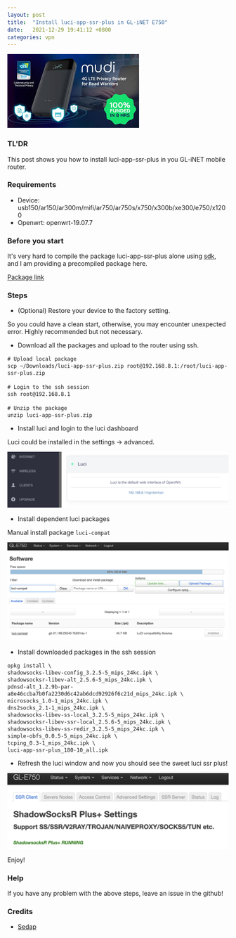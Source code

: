 ```yaml
---
layout: post
title:  "Install luci-app-ssr-plus in GL-iNET E750"
date:   2021-12-29 19:41:12 +0800
categories: vpn
---
```


![mudi](https://github.com/branliang/branliang.github.io/blob/master/assets/images/2022032404.jpeg?raw=true)

### TL'DR

This post shows you how to install luci-app-ssr-plus in you GL-iNET mobile router.

### Requirements

- Device: usb150/ar150/ar300m/mifi/ar750/ar750s/x750/x300b/xe300/e750/x1200
- Openwrt: openwrt-19.07.7

### Before you start

It's very hard to compile the package luci-app-ssr-plus alone using [sdk](https://github.com/gl-inet/sdk), and I am providing a precompiled package here.

[Package link](https://github.com/branliang/branliang.github.io/blob/master/assets/file/luci-app-ssr-plus.zip)

### Steps

- (Optional) Restore your device to the factory setting.

So you could have a clean start, otherwise, you may encounter unexpected error. Highly recommended but not necessary.

- Download all the packages and upload to the router using ssh.

```shell
# Upload local package
scp ~/Downloads/luci-app-ssr-plus.zip root@192.168.8.1:/root/luci-app-ssr-plus.zip

# Login to the ssh session
ssh root@192.168.8.1

# Unzip the package
unzip luci-app-ssr-plus.zip
```

- Install luci and login to the luci dashboard

Luci could be installed in the settings -> advanced.

![2022032401.png](https://github.com/branliang/branliang.github.io/blob/master/assets/images/2022032401.png?raw=true)

- Install dependent luci packages

Manual install package `luci-compat`

![2022032402.png](https://github.com/branliang/branliang.github.io/blob/master/assets/images/2022032402.png?raw=true)

- Install downloaded packages in the ssh session

```shell
opkg install \
shadowsocks-libev-config_3.2.5-5_mips_24kc.ipk \
shadowsocksr-libev-alt_2.5.6-5_mips_24kc.ipk \
pdnsd-alt_1.2.9b-par-a8e46ccba7b0fa2230d6c42ab6dcd92926f6c21d_mips_24kc.ipk \
microsocks_1.0-1_mips_24kc.ipk \
dns2socks_2.1-1_mips_24kc.ipk \
shadowsocks-libev-ss-local_3.2.5-5_mips_24kc.ipk \
shadowsocksr-libev-ssr-local_2.5.6-5_mips_24kc.ipk \
shadowsocks-libev-ss-redir_3.2.5-5_mips_24kc.ipk \
simple-obfs_0.0.5-5_mips_24kc.ipk \
tcping_0.3-1_mips_24kc.ipk \
luci-app-ssr-plus_180-10_all.ipk
```

- Refresh the luci window and now you should see the sweet luci ssr plus!

![2022032403.png](https://github.com/branliang/branliang.github.io/blob/master/assets/images/2022032403.png?raw=true)

Enjoy!

### Help

If you have any problem with the above steps, leave an issue in the github!

### Credits

- [Sedap](https://github.com/sedap/gl-inet-ar300m-trojan-luci-app-ssr-plus)




